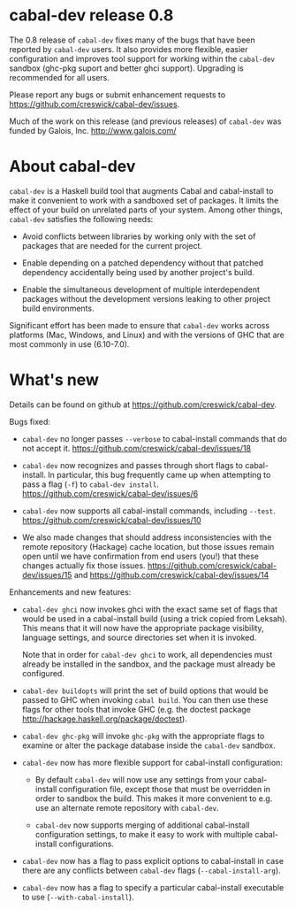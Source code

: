 cabal-dev release 0.8
==================================================

The 0.8 release of `cabal-dev` fixes many of the bugs that have been
reported by `cabal-dev` users. It also provides more flexible, easier
configuration and improves tool support for working within the
`cabal-dev` sandbox (ghc-pkg suport and better ghci support). Upgrading
is recommended for all users.

Please report any bugs or submit enhancement requests to
<https://github.com/creswick/cabal-dev/issues>.

Much of the work on this release (and previous releases) of
`cabal-dev` was funded by Galois, Inc. <http://www.galois.com/>

About cabal-dev
==================================================

`cabal-dev` is a Haskell build tool that augments Cabal and
cabal-install to make it convenient to work with a sandboxed set of
packages. It limits the effect of your build on unrelated parts of
your system. Among other things, `cabal-dev` satisfies the following
needs:

* Avoid conflicts between libraries by working only with the set of
  packages that are needed for the current project.

* Enable depending on a patched dependency without that patched
  dependency accidentally being used by another project's build.

* Enable the simultaneous development of multiple interdependent
  packages without the development versions leaking to other project
  build environments.

Significant effort has been made to ensure that `cabal-dev` works across
platforms (Mac, Windows, and Linux) and with the versions of GHC that
are most commonly in use (6.10-7.0).

What's new
==================================================

Details can be found on github at
<https://github.com/creswick/cabal-dev>.

Bugs fixed:

* `cabal-dev` no longer passes `--verbose` to cabal-install commands that
  do not accept it. <https://github.com/creswick/cabal-dev/issues/18>

* `cabal-dev` now recognizes and passes through short flags to
  cabal-install. In particular, this bug frequently came up when
  attempting to pass a flag (`-f`) to `cabal-dev install`.
  <https://github.com/creswick/cabal-dev/issues/6>

* `cabal-dev` now supports all cabal-install commands, including
  `--test`. <https://github.com/creswick/cabal-dev/issues/10>

* We also made changes that should address inconsistencies with the
  remote repository (Hackage) cache location, but those issues remain
  open until we have confirmation from end users (you!) that these
  changes actually fix those issues.
  <https://github.com/creswick/cabal-dev/issues/15> and
  <https://github.com/creswick/cabal-dev/issues/14>

Enhancements and new features:

* `cabal-dev ghci` now invokes ghci with the exact same set of flags
  that would be used in a cabal-install build (using a trick copied
  from Leksah). This means that it will now have the appropriate
  package visibility, language settings, and source directories set
  when it is invoked.

  Note that in order for `cabal-dev ghci` to work, all dependencies
  must already be installed in the sandbox, and the package must
  already be configured.

* `cabal-dev buildopts` will print the set of build options that would
  be passed to GHC when invoking `cabal build`. You can then use these
  flags for other tools that invoke GHC (e.g. the doctest package
  <http://hackage.haskell.org/package/doctest>).

* `cabal-dev ghc-pkg` will invoke `ghc-pkg` with the appropriate flags
  to examine or alter the package database inside the `cabal-dev`
  sandbox.

* `cabal-dev` now has more flexible support for cabal-install
  configuration:

  * By default `cabal-dev` will now use any settings from your
    cabal-install configuration file, except those that must be
    overridden in order to sandbox the build. This makes it more
    convenient to e.g. use an alternate remote repository with
    `cabal-dev`.

  * `cabal-dev` now supports merging of additional cabal-install
    configuration settings, to make it easy to work with multiple
    cabal-install configurations.

* `cabal-dev` now has a flag to pass explicit options to cabal-install
  in case there are any conflicts between `cabal-dev` flags
  (`--cabal-install-arg`).

* `cabal-dev` now has a flag to specify a particular cabal-install
  executable to use (`--with-cabal-install`).
